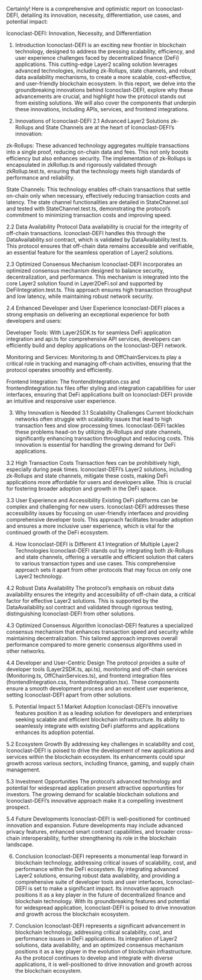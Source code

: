 
Certainly! Here is a comprehensive and optimistic report on Iconoclast-DEFI, detailing its innovation, necessity, differentiation, use cases, and potential impact:

Iconoclast-DEFI: Innovation, Necessity, and Differentiation
1. Introduction
Iconoclast-DEFI is an exciting new frontier in blockchain technology, designed to address the pressing scalability, efficiency, and user experience challenges faced by decentralized finance (DeFi) applications. This cutting-edge Layer2 scaling solution leverages advanced technologies, including zk-Rollups, state channels, and robust data availability mechanisms, to create a more scalable, cost-effective, and user-friendly blockchain ecosystem. In this report, we delve into the groundbreaking innovations behind Iconoclast-DEFI, explore why these advancements are crucial, and highlight how the protocol stands out from existing solutions. We will also cover the components that underpin these innovations, including APIs, services, and frontend integrations.

2. Innovations of Iconoclast-DEFI
2.1 Advanced Layer2 Solutions
zk-Rollups and State Channels are at the heart of Iconoclast-DEFI’s innovation:

zk-Rollups: These advanced technology aggregates multiple transactions into a single proof, reducing on-chain data and fees. This not only boosts efficiency but also enhances security. The implementation of zk-Rollups is encapsulated in zkRollup.ts and rigorously validated through zkRollup.test.ts, ensuring that the technology meets high standards of performance and reliability.

State Channels: This technology enables off-chain transactions that settle on-chain only when necessary, effectively reducing transaction costs and latency. The state channel functionalities are detailed in StateChannel.sol and tested with StateChannel.test.ts, demonstrating the protocol’s commitment to minimizing transaction costs and improving speed.

2.2 Data Availability Protocol
Data availability is crucial for the integrity of off-chain transactions. Iconoclast-DEFI handles this through the DataAvailability.sol contract, which is validated by DataAvailability.test.ts. This protocol ensures that off-chain data remains accessible and verifiable, an essential feature for the seamless operation of Layer2 solutions.

2.3 Optimized Consensus Mechanism
Iconoclast-DEFI incorporates an optimized consensus mechanism designed to balance security, decentralization, and performance. This mechanism is integrated into the core Layer2 solution found in Layer2DeFi.sol and supported by DeFiIntegration.test.ts. This approach ensures high transaction throughput and low latency, while maintaining robust network security.

2.4 Enhanced Developer and User Experience
Iconoclast-DEFI places a strong emphasis on delivering an exceptional experience for both developers and users:

Developer Tools: With Layer2SDK.ts for seamless DeFi application integration and api.ts for comprehensive API services, developers can efficiently build and deploy applications on the Iconoclast-DEFI network.

Monitoring and Services: Monitoring.ts and OffChainServices.ts play a critical role in tracking and managing off-chain activities, ensuring that the protocol operates smoothly and efficiently.

Frontend Integration: The frontendIntegration.css and frontendIntegration.tsx files offer styling and integration capabilities for user interfaces, ensuring that DeFi applications built on Iconoclast-DEFI provide an intuitive and responsive user experience.

3. Why Innovation is Needed
3.1 Scalability Challenges
Current blockchain networks often struggle with scalability issues that lead to high transaction fees and slow processing times. Iconoclast-DEFI tackles these problems head-on by utilizing zk-Rollups and state channels, significantly enhancing transaction throughput and reducing costs. This innovation is essential for handling the growing demand for DeFi applications.

3.2 High Transaction Costs
Transaction fees can be prohibitively high, especially during peak times. Iconoclast-DEFI’s Layer2 solutions, including zk-Rollups and state channels, mitigate these costs, making DeFi applications more affordable for users and developers alike. This is crucial for fostering broader adoption and growth in the DeFi space.

3.3 User Experience and Accessibility
Existing DeFi platforms can be complex and challenging for new users. Iconoclast-DEFI addresses these accessibility issues by focusing on user-friendly interfaces and providing comprehensive developer tools. This approach facilitates broader adoption and ensures a more inclusive user experience, which is vital for the continued growth of the DeFi ecosystem.

4. How Iconoclast-DEFI is Different
4.1 Integration of Multiple Layer2 Technologies
Iconoclast-DEFI stands out by integrating both zk-Rollups and state channels, offering a versatile and efficient solution that caters to various transaction types and use cases. This comprehensive approach sets it apart from other protocols that may focus on only one Layer2 technology.

4.2 Robust Data Availability
The protocol’s emphasis on robust data availability ensures the integrity and accessibility of off-chain data, a critical factor for effective Layer2 solutions. This is supported by the DataAvailability.sol contract and validated through rigorous testing, distinguishing Iconoclast-DEFI from other solutions.

4.3 Optimized Consensus Algorithm
Iconoclast-DEFI features a specialized consensus mechanism that enhances transaction speed and security while maintaining decentralization. This tailored approach improves overall performance compared to more generic consensus algorithms used in other networks.

4.4 Developer and User-Centric Design
The protocol provides a suite of developer tools (Layer2SDK.ts, api.ts), monitoring and off-chain services (Monitoring.ts, OffChainServices.ts), and frontend integration files (frontendIntegration.css, frontendIntegration.tsx). These components ensure a smooth development process and an excellent user experience, setting Iconoclast-DEFI apart from other solutions.

5. Potential Impact
5.1 Market Adoption
Iconoclast-DEFI’s innovative features position it as a leading solution for developers and enterprises seeking scalable and efficient blockchain infrastructure. Its ability to seamlessly integrate with existing DeFi platforms and applications enhances its adoption potential.

5.2 Ecosystem Growth
By addressing key challenges in scalability and cost, Iconoclast-DEFI is poised to drive the development of new applications and services within the blockchain ecosystem. Its enhancements could spur growth across various sectors, including finance, gaming, and supply chain management.

5.3 Investment Opportunities
The protocol’s advanced technology and potential for widespread application present attractive opportunities for investors. The growing demand for scalable blockchain solutions and Iconoclast-DEFI’s innovative approach make it a compelling investment prospect.

5.4 Future Developments
Iconoclast-DEFI is well-positioned for continued innovation and expansion. Future developments may include advanced privacy features, enhanced smart contract capabilities, and broader cross-chain interoperability, further strengthening its role in the blockchain landscape.

6. Conclusion
Iconoclast-DEFI represents a monumental leap forward in blockchain technology, addressing critical issues of scalability, cost, and performance within the DeFi ecosystem. By integrating advanced Layer2 solutions, ensuring robust data availability, and providing a comprehensive suite of developer tools and user interfaces, Iconoclast-DEFI is set to make a significant impact. Its innovative approach positions it as a key player in the future of decentralized finance and blockchain technology. With its groundbreaking features and potential for widespread application, Iconoclast-DEFI is poised to drive innovation and growth across the blockchain ecosystem.



5. Conclusion
Iconoclast-DEFI represents a significant advancement in blockchain technology, addressing critical scalability, cost, and performance issues in DeFi applications. Its integration of Layer2 solutions, data availability, and an optimized consensus mechanism positions it as a key player in the evolution of blockchain infrastructure. As the protocol continues to develop and integrate with diverse applications, it is well-positioned to drive innovation and growth across the blockchain ecosystem.

